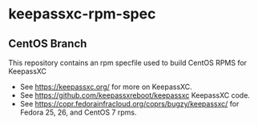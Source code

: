# keepassxc-rpm-spec
## CentOS Branch
This repository contains an rpm specfile used to build CentOS RPMS for KeepassXC

- See https://keepassxc.org/ for more on KeepassXC.
- See https://github.com/keepassxreboot/keepassxc KeepassXC code.
- See https://copr.fedorainfracloud.org/coprs/bugzy/keepassxc/ for Fedora 25, 26, and CentOS 7 rpms.
